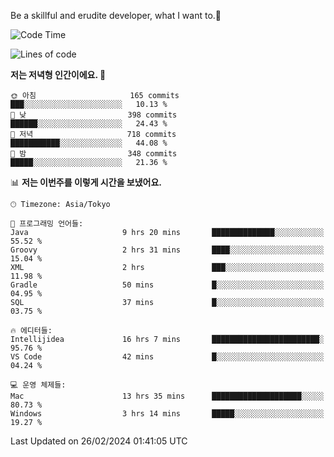 Be a skillful and erudite developer, what I want to.👶

<!--START_SECTION:waka-->
![Code Time](http://img.shields.io/badge/Code%20Time-449%20hrs-blue)

![Lines of code](https://img.shields.io/badge/%EC%A0%80%EB%8A%94%20%EC%97%AC%ED%83%9C%EA%B9%8C%EC%A7%80%20-778.0%20thousand%20%EC%A4%84%EC%9D%98%20%EC%BD%94%EB%93%9C%EB%A5%BC%20%EC%9E%91%EC%84%B1%ED%96%88%EC%96%B4%EC%9A%94.-blue)

**저는 저녁형 인간이에요. 🦉** 

```text
🌞 아침                     165 commits         ███░░░░░░░░░░░░░░░░░░░░░░   10.13 % 
🌆 낮　                     398 commits         ██████░░░░░░░░░░░░░░░░░░░   24.43 % 
🌃 저녁                     718 commits         ███████████░░░░░░░░░░░░░░   44.08 % 
🌙 밤　                     348 commits         █████░░░░░░░░░░░░░░░░░░░░   21.36 % 
```


📊 **저는 이번주를 이렇게 시간을 보냈어요.** 

```text
🕑︎ Timezone: Asia/Tokyo

💬 프로그래밍 언어들: 
Java                     9 hrs 20 mins       ██████████████░░░░░░░░░░░   55.52 % 
Groovy                   2 hrs 31 mins       ████░░░░░░░░░░░░░░░░░░░░░   15.04 % 
XML                      2 hrs               ███░░░░░░░░░░░░░░░░░░░░░░   11.98 % 
Gradle                   50 mins             █░░░░░░░░░░░░░░░░░░░░░░░░   04.95 % 
SQL                      37 mins             █░░░░░░░░░░░░░░░░░░░░░░░░   03.75 % 

🔥 에디터들: 
Intellijidea             16 hrs 7 mins       ████████████████████████░   95.76 % 
VS Code                  42 mins             █░░░░░░░░░░░░░░░░░░░░░░░░   04.24 % 

💻 운영 체제들: 
Mac                      13 hrs 35 mins      ████████████████████░░░░░   80.73 % 
Windows                  3 hrs 14 mins       █████░░░░░░░░░░░░░░░░░░░░   19.27 % 
```


 Last Updated on 26/02/2024 01:41:05 UTC
<!--END_SECTION:waka-->
